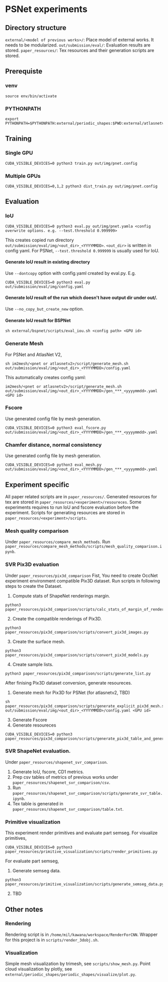 # PSNet experiments

## Directory structure
`external/<model of previous works>/`: Place model of external works. It needs to be modularized.
`out/submission/eval/`: Evaluation results are stored.
`paper_resources/`: Tex resources and their generation scripts are stored.

## Prerequiste
### venv
```
source env/bin/activate
```
### PYTHONPATH
```
export PYTHONPATH=$PYTHONPATH:external/periodic_shapes:$PWD:external/atlasnetv2
```

## Training
### Single GPU
```
CUDA_VISIBLE_DEVICES=0 python3 train.py out/img/pnet.config
```
### Multiple GPUs
```
CUDA_VISIBLE_DEVICES=0,1,2 python3 dist_train.py out/img/pnet.config
```

## Evaluation
### IoU
```
CUDA_VISIBLE_DEVICES=0 python3 eval.py out/img/pnet.yamla <config overwrite options. e.g. --test.threshold 0.999999>
```
This creates copied run directory `out/submission/eval/img/<out_dir>_<YYYYMMDD>`.
`<out_dir>` is written in config yaml.
For PSNet, `--test.threshold 0.999999` is usually used for IoU.
#### Generate IoU result in existing directory
Use `--dontcopy` option with config.yaml created by eval.py.
E.g.
```
CUDA_VISIBLE_DEVICES=0 python3 eval.py out/submission/eval/img/config.yaml
```
#### Generate IoU result of the run which doesn't have output dir under out/.
Use `--no_copy_but_create_new` option.

#### Generate IoU result for BSPNet
```
sh external/bspnet/scripts/eval_iou.sh <config path> <GPU id>
```

### Generate Mesh
For PSNet and AtlasNet V2,
```
sh im2mesh/<pnet or atlasnetv2>/script/generate_mesh.sh out/submission/eval/img/<out_dir>_<YYYYMMDD>/config.yaml
```
This automatically creates config yaml:
```
im2mesh/<pnet or atlasnetv2>/script/generate_mesh.sh out/submission/eval/img/<out_dir>_<YYYYMMDD>/gen_***_<yyyymmdd>.yaml <GPU id>
```

### Fscore
Use generated config file by mesh generation.
```
CUDA_VISIBLE_DEVICES=0 python3 eval_fscore.py out/submission/eval/img/<out_dir>_<YYYYMMDD>/gen_***_<yyyymmdd>.yaml
```

### Chamfer distance, normal consistency
Use generated config file by mesh generation.
```
CUDA_VISIBLE_DEVICES=0 python3 eval_mesh.py out/submission/eval/img/<out_dir>_<YYYYMMDD>/gen_***_<yyyymmdd>.yaml
```

## Experiment specific
All paper related scripts are in `paper_resources/`.
Generated resources for tex are stored in `paper_resources/<experiment>/resoureces`.
Some experiments requires to run IoU and fscore evaluation before the experiment.
Scripts for generating resources are stored in `paper_resources/<experiment>/scripts`.
### Mesh quality comparison
Under `paper_resources/compare_mesh_methods`.
Run `paper_resources/compare_mesh_methods/scripts/mesh_quality_comparison.ipynb`.

### SVR Pix3D evaluation
Under `paper_resources/pix3d_comparison`
Fist, You need to create OccNet experiment environment compatible Pix3D dataset.
Run scripts in following steps to create the Dataset.
1. Compute stats of ShapeNet renderings margin.
```
python3 paper_resources/pix3d_comparison/scripts/calc_stats_of_margin_of_rendering.py
```
2. Create the compatible renderings of Pix3D.
```
python3 paper_resources/pix3d_comparison/scripts/convert_pix3d_images.py
```
3. Create the surface mesh.
```
python3 paper_resources/pix3d_comparison/scripts/convert_pix3d_models.py
```
4. Create sample lists.
```
python3 paper_resources/pix3d_comparison/scripts/generate_list.py
```
After finising Pix3D dataset conversion, generate resoureces.
1. Generate mesh for Pix3D for PSNet (for atlasnetv2, TBD)
```
sh paper_resources/pix3d_comparison/scripts/generate_explicit_pix3d_mesh.sh  out/submission/eval/img/<out_dir>_<YYYYMMDD>/config.yaml <GPU id>
```
3. Generate Fscore
2. Generate resoureces
```
CUDA_VISIBLE_DEVICES=0 python3 paper_resources/pix3d_comparison/scripts/generate_pix3d_table_and_generate_renderings.py
```
### SVR ShapeNet evaluation.
Under `paper_resources/shapenet_svr_comparison`.
1. Generate IoU, fscore, CD1 metrics.
2. Prep csv tables of metrics of previous works under `paper_resources/shapenet_svr_comparison/csv`.
3. Run `paper_resources/shapenet_svr_comparison/scripts/generate_svr_table.ipynb`.
4. Tex table is generated in `paper_resources/shapenet_svr_comparison/table.txt`.

### Primitive visualization
This experiment render primitives and evaluate part semseg.
For visualize primitives,
```
CUDA_VISIBLE_DEVICES=0 python3 paper_resources/primitive_visualization/scripts/render_primitives.py
```
For evaluate part semseg,
1. Generate semseg data.
```
python3 paper_resources/primitive_visualization/scripts/generate_semseg_data.py
``` 
2. TBD

## Other notes
### Rendering
Rendering script is in `/home/mil/kawana/workspace/RenderForCNN`.
Wrapper for this project is in `scripts/render_3dobj.sh`.

### Visualization
Simple mesh visualization by trimesh, see `scripts/show_mesh.py`.
Point cloud visualization by plotly, see `external/periodic_shapes/periodic_shapes/visualize/plot.py`.
